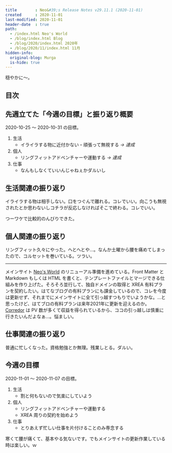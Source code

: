 ```yaml
---
title        : Neo&#39;s Release Notes v29.11.1 (2020-11-01)
created      : 2020-11-01
last-modified: 2020-11-01
header-date  : true
path:
  - /index.html Neo's World
  - /blog/index.html Blog
  - /blog/2020/index.html 2020年
  - /blog/2020/11/index.html 11月
hidden-info:
  original-blog: Murga
  is-hide: true
---
```


穏やかに〜。

## 目次

## 先週立てた「今週の目標」と振り返り概要

2020-10-25 〜 2020-10-31 の目標。

1. 生活
    - イライラする物に近付かない・頑張って無視する _→ 達成_
2. 個人
    - リングフィットアドベンチャーや運動する _→ 達成_
3. 仕事
    - なんもしなくていいんじゃねぇかダルいし

## 生活関連の振り返り

イライラする物は相手しない。口をつぐんで離れる。コレでいい。向こうも無視されたとか思わないしコチラが反応しなければそこで終わる。コレでいい。

つーワケで比較的のんびりできた。

## 個人関連の振り返り

リングフィット久々にやった。へとへとや…。なんか土曜から腰を痛めてしまったので、コルセットを巻いている。ツラい。

---

メインサイト [Neo's World](http://neo.s21.xrea.com/) のリニューアル準備を進めている。Front Matter と Markdown もしくは HTML を書くと、テンプレートファイルとマージできる仕組みを作り上げた。そろそろ並行して、独自ドメインの取得と XREA 有料プランを契約したい。はてなブログの有料プランにも課金しているので、コレを今度は更新せず、それまでにメインサイトに全て引っ越すつもりでいようかな。…と思ったけど、はてブロの有料プランは来年2021年に更新を迎えるのか。[Corredor](https://neos21.hatenablog.com/) は PV 数が多くて収益を得られているから、ココの引っ越しは慎重に行きたいんだよなぁ…。悩ましい。

## 仕事関連の振り返り

普通に忙しくなった。資格勉強とか無理。残業しとる。ダルい。

## 今週の目標

2020-11-01 〜 2020-11-07 の目標。

1. 生活
    - 割と何もないので気楽にしていよう
2. 個人
    - リングフィットアドベンチャーや運動する
    - XREA 周りの契約を始めよう
3. 仕事
    - とりあえず忙しい仕事を片付けることのみ専念する

寒くて腰が痛くて、基本やる気ないです。でもメインサイトの更新作業している時は楽しい。ｗ
